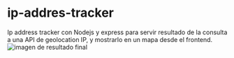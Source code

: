 # ip-addres-tracker
Ip address tracker con Nodejs y express para servir resultado de la consulta a una API de geolocation IP, y mostrarlo en un mapa desde el frontend.
![imagen de resultado final](https://i.imgur.com/ULwNIJG.png)
